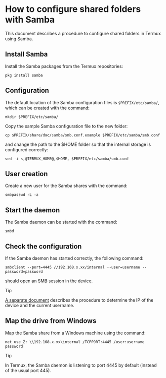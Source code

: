 # How to configure shared folders with Samba

This document describes a procedure to configure shared folders in Termux using Samba.

## Install Samba

Install the Samba packages from the Termux repositories:

```
pkg install samba
```

## Configuration

The default location of the Samba configuration files is ```$PREFIX/etc/samba/```, which can be created with the command:

```
mkdir $PREFIX/etc/samba/
```

Copy the sample Samba configuration file to the new folder:

```
cp $PREFIX/share/doc/samba/smb.conf.example $PREFIX/etc/samba/smb.conf
```

and change the path to the $HOME folder so that the internal storage is configured correctly:

```
sed -i s,@TERMUX_HOME@,$HOME, $PREFIX/etc/samba/smb.conf
```

## User creation

Create a new user for the Samba shares with the command:

```
smbpasswd -L -a
```

## Start the daemon

The Samba daemon can be started with the command:

```
smbd
```

## Check the configuration

If the Samba daemon has started correctly, the following command:

```
smbclient --port=4445 //192.168.x.xx/internal --user=username --password=password
```

should open an SMB session in the device.

> [!TIP]
> [A separate document](https://github.com/fopeiro/docs/blob/main/termux/Base%20configuration.md#connect-to-termux) describes the procedure to determine the IP of the device and the current username.

## Map the drive from Windows

Map the Samba share from a Windows machine using the command:

```
net use Z: \\192.168.x.xx\internal /TCPPORT:4445 /user:username password
```

> [!TIP]
> In Termux, the Samba daemon is listening to port 4445 by default (instead of the usual port 445).
